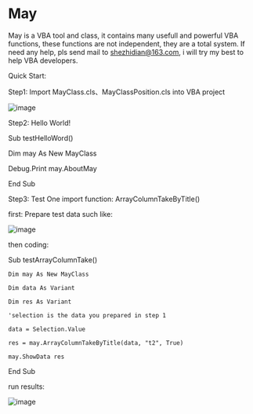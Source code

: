 # May
May is a VBA tool and class, it contains many usefull and powerful VBA functions, these functions are not independent, they are a total system. 
If need any help, pls send mail to  shezhidian@163.com, i will try my best to help VBA developers.

Quick Start:


Step1: Import MayClass.cls、MayClassPosition.cls into VBA project

 ![image](https://user-images.githubusercontent.com/69334389/218955859-57033dca-75d2-460e-8498-a39996015646.png)



Step2: Hello World!


Sub testHelloWord()

  Dim may As New MayClass

  Debug.Print may.AboutMay

End Sub



Step3: Test One import function: ArrayColumnTakeByTitle()


first: Prepare test data such like:


![image](https://user-images.githubusercontent.com/69334389/218956399-adf55467-14c6-4d08-9513-e1dba6269341.png)

then coding:

Sub testArrayColumnTake()


    Dim may As New MayClass
    
    Dim data As Variant
    
    Dim res As Variant
    
    'selection is the data you prepared in step 1
    
    data = Selection.Value
    
    res = may.ArrayColumnTakeByTitle(data, "t2", True)
    
    may.ShowData res


End Sub

run results:


![image](https://user-images.githubusercontent.com/69334389/218956800-ae336855-fa5a-4783-aab6-4160b325c9d4.png)
